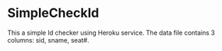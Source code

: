 # SimpleCheckId

This a simple Id checker using Heroku service. The data file contains 3 columns: sid, sname, seat#. 
